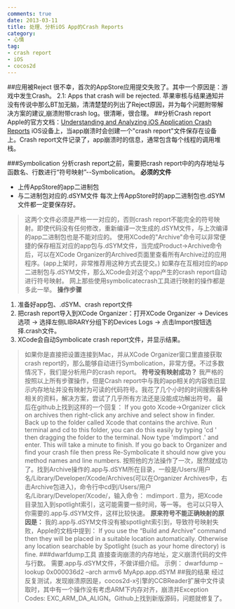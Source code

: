 ```yaml
---
comments: true
date: 2013-03-11
title: 处理、分析iOS App的Crash Reports
category:
- 心情
tag:
- crash report
- iOS
- cocos2d
---
```

##应用被Reject
很不幸，首次的AppStore应用提交失败了。其中一个原因是：游戏中发生Crash。
2.1: Apps that crash will be rejected.
苹果审核与结果通知并没有传说中那么BT加无脑，清清楚楚的列出了Reject原因，并为每个问题附带解决方案的建议,崩溃附带crash log。很清晰，很合理。
##分析Crash report
Apple的官方文档：[Understanding and Analyzing iOS Application Crash Reports](https://developer.apple.com/library/ios/#technotes/tn2008/tn2151.html)
iOS设备上，当app崩溃时会创建一个"crash report"文件保存在设备上。Crash report文件记录了，app崩溃时的信息，通常包含每个线程的调用堆栈。
<!-- more -->
###Symbolication
分析crash report之前，需要把crash report中的内存地址与函数名、行数进行“符号映射”--Symbolication。
**必须的文件**
* 上传AppStore的app二进制包
* 与二进制包对应的.dSYM文件
每次上传AppStore时的app二进制包也.dSYM文件都一定要保存好。
> 这两个文件必须是严格一一对应的，否则crash report不能完全的符号映射。即使代码没有任何修改，重新编译一次生成的.dSYM文件，与上次编译的app二进制包也是不能对应的。
使用XCode的"Archive"命令可以非常便捷的保存相互对应的app包与.dSYM文件，当完成Product->Archive命令后，可以在XCode Organizer的Archived页面里查看所有Archive过的应用程序。(app上架时，非常推荐用这种方式去提交。)
如果存在互相对应的app二进制包与.dSYM文件，那么XCode会对这个app产生的crash report自动进行符号映射。
> 网上那些使用symbolicatecrash工具进行映射的操作都是多此一举。
**操作步骤**
1. 准备好app包、.dSYM、crash report文件
2. 把crash report导入到XCode Organizer：打开XCode Organizer -> Devices选项 -> 选择左侧LIBRARY分组下的Devices Logs -> 点击Import按钮选择.crash文件。
3. XCode会自动Symbolicate crash report文件，并显示结果。
> 如果你是直接把设置连接到Mac，并从XCode Organizer窗口里直接获取crash report的，那么能够自动进行Symbolication，非常方便。不过多数情况下，我们是分析用户的crash report。
**符号没有映射成功？**
我严格的按照以上所有步骤操作，但是Crash report中与我的app相关的内容依旧显示内存地址并没有映射为可读的代码符号。我花了几个小时的时间搜索各种相关的资料，解决方案，尝试了几乎所有方法还是没能成功解出符号。
最后在github上找到这样的一个回复：
> If you goto Xcode->Organizer click on archives then right-click any archive and
select show in finder. Back up to the folder called Xcode that contains the archive. Run terminal and cd to this folder, you can do this easily by typing 'cd ' then dragging the folder to the terminal. Now type 'mdimport .' and enter. This will take a minute to finish. If you go back to Organizer and find your crash file then press Re-Symbolicate it should now give you method names and line numbers.
按照他的方法操作了一次，居然就成功了。找到Archive操作的.app与.dSYM所在目录，一般是/Users/用户名/Library/Developer/Xcode/Archives(可以在Organizer Archives中，右击Archive包进入)，命令行中cd到/Users/用户名/Library/Developer/Xcode/，输入命令：
	mdimport .
意为，把Xcode目录加入到spotlight索引，这可能需要一些时间，等一等。
也可以只导入你需要的.app与.dSYM文件，这样比较快速。
**原来符号不能正确映射的原因是：**
我的.app与.dSYM文件没有被spotlight索引到，导致符号映射失败，Apple的文档中提到：
> If you use the “Build and Archive” command then they will be placed in a suitable location automatically. Otherwise any location searchable by Spotlight (such as your home directory) is fine.
###dwarfdump工具
直接查询崩溃的内存地址，定义崩溃代码的文件与行数。
需要.app与.dSYM文件，不做详细介绍。
示例：
	dwarfdump –lookup 0x000036d2 –arch armv6 MyApp.app.dSYM
##我的结果
经过反复测试，发现崩溃原因是，cocos2d-x引擎的CCBReader扩展中文件读取时，其中有一个操作没有考虑ARM下内存对齐，崩溃并Exception Codes: EXC_ARM_DA_ALIGN。Github上找到新版源码，问题就修复了。
